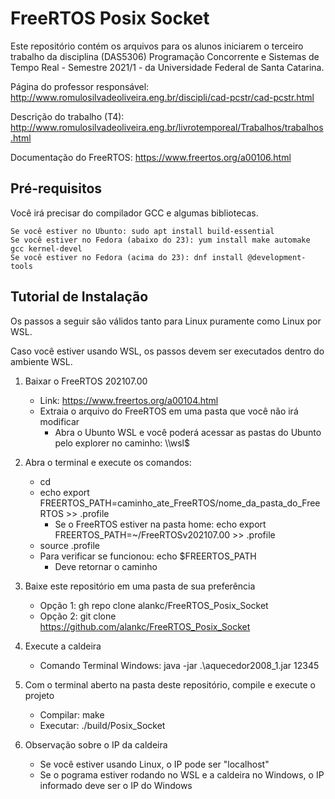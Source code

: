 # FreeRTOS Posix Socket
Este repositório contém os arquivos para os alunos iniciarem o terceiro trabalho da disciplina (DAS5306) Programação Concorrente e Sistemas de Tempo Real - Semestre 2021/1 - da Universidade Federal de Santa Catarina.

Página do professor responsável: http://www.romulosilvadeoliveira.eng.br/discipli/cad-pcstr/cad-pcstr.html

Descrição do trabalho (T4): http://www.romulosilvadeoliveira.eng.br/livrotemporeal/Trabalhos/trabalhos.html

Documentação do FreeRTOS: https://www.freertos.org/a00106.html



## Pré-requisitos
Você irá precisar do compilador GCC e algumas bibliotecas.

    Se você estiver no Ubunto: sudo apt install build-essential
    Se você estiver no Fedora (abaixo do 23): yum install make automake gcc kernel-devel
    Se você estiver no Fedora (acima do 23): dnf install @development-tools
       
## Tutorial de Instalação
Os passos a seguir são válidos tanto para Linux puramente como Linux por WSL.

Caso você estiver usando WSL, os passos devem ser executados dentro do ambiente WSL.

1. Baixar o FreeRTOS 202107.00
    - Link: https://www.freertos.org/a00104.html
    - Extraia o arquivo do FreeRTOS em uma pasta que você não irá modificar
        - Abra o Ubunto WSL e você poderá acessar as pastas do Ubunto pelo explorer no caminho: \\\\wsl$

2. Abra o terminal e execute os comandos: 
    - cd
    - echo export FREERTOS_PATH=caminho_ate_FreeRTOS/nome_da_pasta_do_FreeRTOS >> .profile
        - Se o FreeRTOS estiver na pasta home: echo export FREERTOS_PATH=~/FreeRTOSv202107.00 >> .profile
    - source .profile
    - Para verificar se funcionou: echo $FREERTOS_PATH
        - Deve retornar o caminho

3. Baixe este repositório em uma pasta de sua preferência
    - Opção 1: gh repo clone alankc/FreeRTOS_Posix_Socket
    - Opção 2: git clone https://github.com/alankc/FreeRTOS_Posix_Socket

4. Execute a caldeira
    - Comando Terminal Windows: java -jar .\aquecedor2008_1.jar 12345

6. Com o terminal aberto na pasta deste repositório, compile e execute o projeto
    - Compilar: make
    - Executar: ./build/Posix_Socket

5. Observação sobre o IP da caldeira
    - Se você estiver usando Linux, o IP pode ser "localhost"
    - Se o pograma estiver rodando no WSL e a caldeira no Windows, o IP informado deve ser o IP do Windows

